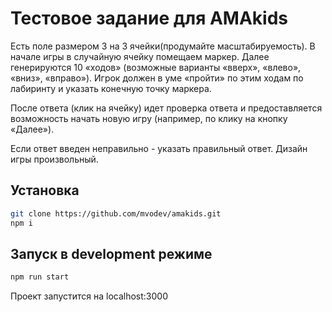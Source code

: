 # Тестовое задание для AMAkids
Есть поле размером 3 на 3 ячейки(продумайте масштабируемость). В начале игры в случайную ячейку помещаем маркер. Далее генерируются 10 «ходов» (возможные варианты «вверх», «влево», «вниз», «вправо»). Игрок должен в уме «пройти» по этим ходам по лабиринту и указать конечную точку маркера.

После ответа (клик на ячейку) идет проверка ответа и предоставляется возможность начать новую игру (например, по клику на кнопку «Далее»).

Если ответ введен неправильно - указать правильный ответ. Дизайн игры произвольный.
## Установка
```bash
git clone https://github.com/mvodev/amakids.git
npm i
```
## Запуск в development режиме
```bash
npm run start
```
Проект запустится на localhost:3000
